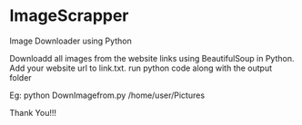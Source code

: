 # ImageScrapper
Image Downloader using Python

Downloadd all images from the website links using BeautifulSoup in Python.
Add your website url to link.txt.
run python code along with the output folder

Eg: python DownImagefrom.py /home/user/Pictures

Thank You!!!
